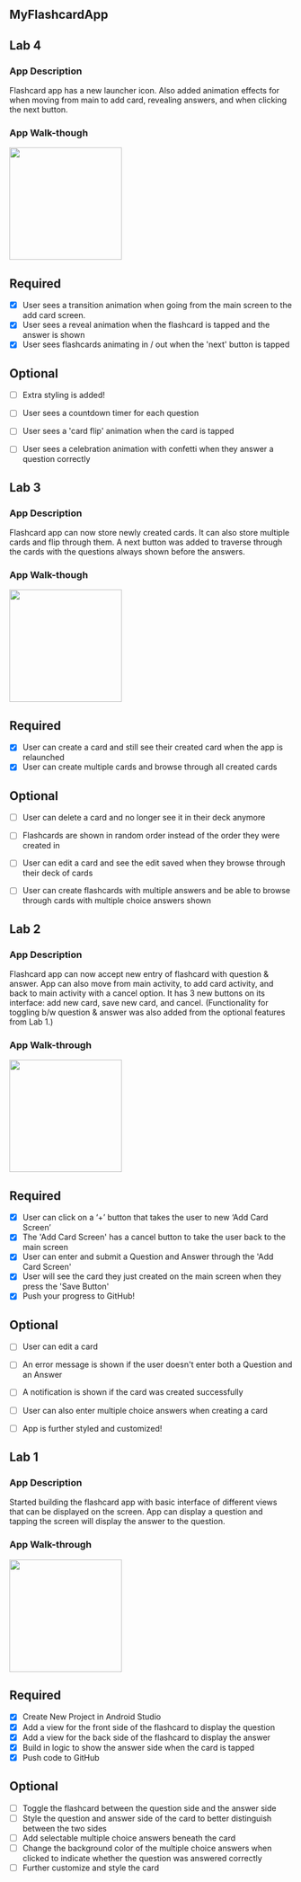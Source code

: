 ## MyFlashcardApp

## Lab 4

### App Description
Flashcard app has a new launcher icon. Also added animation effects for when moving from main to add card, revealing answers, and when clicking the next button.

### App Walk-though
<img src="https://github.com/spalli235/CodePath-class-week-2/raw/master/ClassWeek7GIF.gif" width=200><br>


## Required
- [X] User sees a transition animation when going from the main screen to the add card screen.
- [X] User sees a reveal animation when the flashcard is tapped and the answer is shown
- [X] User sees flashcards animating in / out when the 'next' button is tapped

## Optional
- [ ] Extra styling is added!
- [ ] User sees a countdown timer for each question
- [ ] User sees a 'card flip' animation when the card is tapped
- [ ] User sees a celebration animation with confetti when they answer a question correctly





## Lab 3

### App Description
Flashcard app can now store newly created cards. It can also store multiple cards and flip through them. A next button was added to traverse through the cards with the questions always shown before the answers.

### App Walk-though
<img src="https://github.com/spalli235/CodePath-class-week-2/raw/master/ClassWeek5GIF.gif" width=200><br>


## Required
- [x] User can create a card and still see their created card when the app is relaunched
- [x] User can create multiple cards and browse through all created cards

## Optional
- [ ] User can delete a card and no longer see it in their deck anymore
- [ ] Flashcards are shown in random order instead of the order they were created in
- [ ] User can edit a card and see the edit saved when they browse through their deck of cards
- [ ] User can create flashcards with multiple answers and be able to browse through cards with multiple choice answers shown





## Lab 2

### App Description
Flashcard app can now accept new entry of flashcard with question & answer. App can also move from main activity, to add card activity, and back to main activity with a cancel option. It has 3 new buttons on its interface: add new card, save new card, and cancel. (Functionality for toggling b/w question & answer was also added from the optional features from Lab 1.)

### App Walk-through
<img src="https://github.com/spalli235/CodePath-class-week-2/raw/master/ClassWeek4GIF.gif" width=200><br>


## Required
- [x] User can click on a ‘+’ button that takes the user to new ‘Add Card Screen’
- [x] The 'Add Card Screen' has a cancel button to take the user back to the main screen
- [x] User can enter and submit a Question and Answer through the 'Add Card Screen'
- [x] User will see the card they just created on the main screen when they press the 'Save Button'
- [x] Push your progress to GitHub!

## Optional
- [ ] User can edit a card
- [ ] An error message is shown if the user doesn't enter both a Question and an Answer
- [ ] A notification is shown if the card was created successfully
- [ ] User can also enter multiple choice answers when creating a card
- [ ] App is further styled and customized!





## Lab 1

### App Description
Started building the flashcard app with basic interface of different views that can be displayed on the screen. App can display a question and tapping the screen will display the answer to the question. 

### App Walk-through
<img src="https://github.com/spalli235/CodePath-class-week-2/raw/master/ClassWeek2GIF.gif" width=200><br>


## Required
- [x] Create New Project in Android Studio
- [x] Add a view for the front side of the flashcard to display the question
- [x] Add a view for the back side of the flashcard to display the answer
- [x] Build in logic to show the answer side when the card is tapped
- [x] Push code to GitHub
## Optional
- [ ] Toggle the flashcard between the question side and the answer side
- [ ] Style the question and answer side of the card to better distinguish between the two sides
- [ ] Add selectable multiple choice answers beneath the card
- [ ] Change the background color of the multiple choice answers when clicked to indicate whether the question was answered correctly
- [ ] Further customize and style the card
